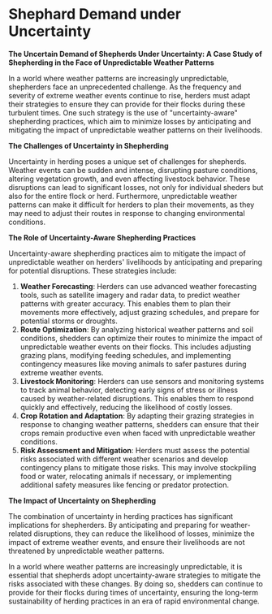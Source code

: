 # Shephard Demand under Uncertainty

**The Uncertain Demand of Shepherds Under Uncertainty: A Case Study of Shepherding in the Face of Unpredictable Weather Patterns**

In a world where weather patterns are increasingly unpredictable, shepherders face an unprecedented challenge. As the frequency and severity of extreme weather events continue to rise, herders must adapt their strategies to ensure they can provide for their flocks during these turbulent times. One such strategy is the use of "uncertainty-aware" shepherding practices, which aim to minimize losses by anticipating and mitigating the impact of unpredictable weather patterns on their livelihoods.

**The Challenges of Uncertainty in Shepherding**

Uncertainty in herding poses a unique set of challenges for shepherds. Weather events can be sudden and intense, disrupting pasture conditions, altering vegetation growth, and even affecting livestock behavior. These disruptions can lead to significant losses, not only for individual sheders but also for the entire flock or herd. Furthermore, unpredictable weather patterns can make it difficult for herders to plan their movements, as they may need to adjust their routes in response to changing environmental conditions.

**The Role of Uncertainty-Aware Shepherding Practices**

Uncertainty-aware shepherding practices aim to mitigate the impact of unpredictable weather on herders' livelihoods by anticipating and preparing for potential disruptions. These strategies include:

1. **Weather Forecasting**: Herders can use advanced weather forecasting tools, such as satellite imagery and radar data, to predict weather patterns with greater accuracy. This enables them to plan their movements more effectively, adjust grazing schedules, and prepare for potential storms or droughts.
2. **Route Optimization**: By analyzing historical weather patterns and soil conditions, shedders can optimize their routes to minimize the impact of unpredictable weather events on their flocks. This includes adjusting grazing plans, modifying feeding schedules, and implementing contingency measures like moving animals to safer pastures during extreme weather events.
3. **Livestock Monitoring**: Herders can use sensors and monitoring systems to track animal behavior, detecting early signs of stress or illness caused by weather-related disruptions. This enables them to respond quickly and effectively, reducing the likelihood of costly losses.
4. **Crop Rotation and Adaptation**: By adapting their grazing strategies in response to changing weather patterns, shedders can ensure that their crops remain productive even when faced with unpredictable weather conditions.
5. **Risk Assessment and Mitigation**: Herders must assess the potential risks associated with different weather scenarios and develop contingency plans to mitigate those risks. This may involve stockpiling food or water, relocating animals if necessary, or implementing additional safety measures like fencing or predator protection.

**The Impact of Uncertainty on Shepherding**

The combination of uncertainty in herding practices has significant implications for shepherders. By anticipating and preparing for weather-related disruptions, they can reduce the likelihood of losses, minimize the impact of extreme weather events, and ensure their livelihoods are not threatened by unpredictable weather patterns.

In a world where weather patterns are increasingly unpredictable, it is essential that shepherds adopt uncertainty-aware strategies to mitigate the risks associated with these changes. By doing so, shedders can continue to provide for their flocks during times of uncertainty, ensuring the long-term sustainability of herding practices in an era of rapid environmental change.
